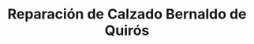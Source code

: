 ---
title: "Reparación de Calzado Bernaldo de Quirós"
url: /madrid/reparacion-de-calzado-bernaldo-de-quiros/
shop: zapatos
---